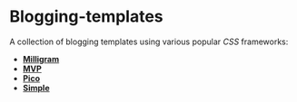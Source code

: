 # Blogging-templates

A collection of blogging templates using various popular *CSS* frameworks:

* [**Milligram**](https://milligram.io/)
* [**MVP**](https://andybrewer.github.io/mvp/)
* [**Pico**](https://picocss.com/)
* [**Simple**](https://simplecss.org/)
